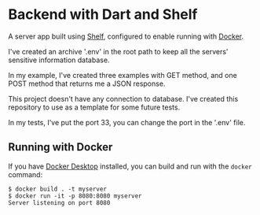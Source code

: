 <h1>Backend with Dart and Shelf</h1>

A server app built using [Shelf](https://pub.dev/packages/shelf),
configured to enable running with [Docker](https://www.docker.com/).

I've created an archive '.env' in the root path to keep all the servers' sensitive information database.

In my example, I've created three examples with GET method, and one POST method that returns me a JSON response.

This project doesn't have any connection to database. I've created this repository to use as a template for some future tests. 

In my tests, I've put the port 33, you can change the port in the '.env' file.

## Running with Docker

If you have [Docker Desktop](https://www.docker.com/get-started) installed, you
can build and run with the `docker` command:

```
$ docker build . -t myserver
$ docker run -it -p 8080:8080 myserver
Server listening on port 8080
```
